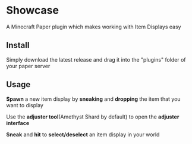 # Showcase
A Minecraft Paper plugin which makes working with Item Displays easy

## Install
Simply download the latest release and drag it into the "plugins" folder of your paper server

## Usage

**Spawn** a new item display by **sneaking** and **dropping** the item that you want to display

Use the **adjuster tool**(Amethyst Shard by default) to open the **adjuster interface**

**Sneak** and **hit** to **select/deselect** an item display in your world

